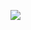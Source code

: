 ![](https://github.com/heqingbao/DesignPattern/blob/master/umls/abstractfactory_pattern_uml_diagram.jpg)